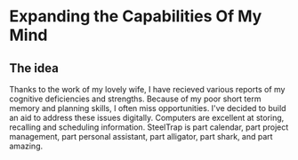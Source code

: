 # Expanding the Capabilities Of My Mind

## The idea

Thanks to the work of my lovely wife, I have recieved various reports of my cognitive deficiencies and strengths. Because of my poor short term memory and planning skills, I often miss opportunities. I've decided to build an aid to address these issues digitally. Computers are excellent at storing, recalling and scheduling information. SteelTrap is part calendar, part project management, part personal assistant, part alligator, part shark, and part amazing.